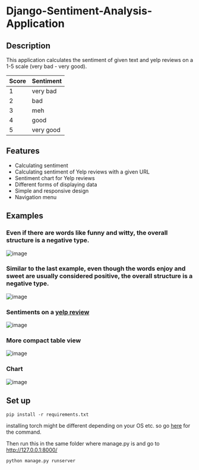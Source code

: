 # Django-Sentiment-Analysis-Application

## Description
This application calculates the sentiment of given text and yelp reviews on a 1-5 scale (very bad - very good).

| Score | Sentiment |
|-------|-----------|
|   1   |  very bad |  
|   2   |    bad    |
|   3   |    meh    | 
|   4   |   good    |
|   5   | very good |

## Features
- Calculating sentiment
- Calculating sentiment of Yelp reviews with a given URL
- Sentiment chart for Yelp reviews
- Different forms of displaying data
- Simple and responsive design
- Navigation menu

## Examples
### Even if there are words like funny and witty, the overall structure is a negative type.
![image](https://user-images.githubusercontent.com/85257187/191634136-ac047c38-c06a-478d-8ff2-b1a27d8f1472.png)

### Similar to the last example, even though the words enjoy and sweet are usually considered positive, the overall structure is a negative type.
![image](https://user-images.githubusercontent.com/85257187/193474504-8ea8f7af-9799-424a-83b9-45df222677fc.png)

### Sentiments on a [yelp review](https://www.yelp.ie/biz/mudpie-beauty-cottage-dundrum)
![image](https://user-images.githubusercontent.com/85257187/191635027-fe1a49fe-3cee-471b-b8da-4c32d4e506ea.png)

### More compact table view
![image](https://user-images.githubusercontent.com/85257187/191635090-498331ed-7962-40a8-8248-f27983e44f1c.png)

### Chart

![image](https://user-images.githubusercontent.com/85257187/191635107-5c1db451-6956-492d-b4a0-23a35a277539.png)


## Set up
```
pip install -r requirements.txt
```
installing torch might be different depending on your OS etc. so go [here](https://pytorch.org/get-started/locally/) for the command.

Then run this in the same folder where manage.py is and go to http://127.0.0.1:8000/
```
python manage.py runserver
```
